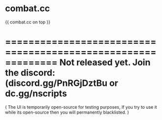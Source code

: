 # combat.cc
{{ combat.cc on top }}

=============================================================
Not released yet.
Join the discord: (discord.gg/PnRGjDztBu or dc.gg/nscripts
=============================================================
( The UI is temporarily open-source for testing purposes, If you try to use it while its open-source then you will permanently blacklisted. )
